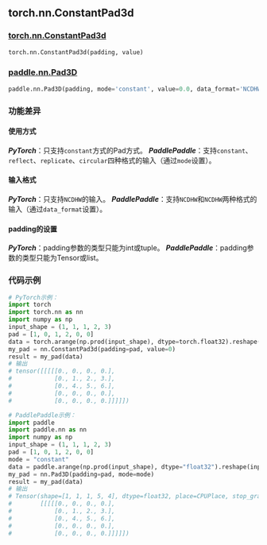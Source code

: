 ## torch.nn.ConstantPad3d
### [torch.nn.ConstantPad3d](https://pytorch.org/docs/stable/generated/torch.nn.ConstantPad3d.html?highlight=pad#torch.nn.ConstantPad3d)
```python
torch.nn.ConstantPad3d(padding, value)
```

### [paddle.nn.Pad3D](https://www.paddlepaddle.org.cn/documentation/docs/zh/api/paddle/nn/Pad3D_cn.html#pad3d)
```python
paddle.nn.Pad3D(padding, mode='constant', value=0.0, data_format='NCDHW', name=None)
```

### 功能差异

#### 使用方式
***PyTorch***：只支持`constant`方式的Pad方式。
***PaddlePaddle***：支持`constant`、`reflect`、`replicate`、`circular`四种格式的输入（通过`mode`设置）。

#### 输入格式
***PyTorch***：只支持`NCDHW`的输入。
***PaddlePaddle***：支持`NCDHW`和`NCDHW`两种格式的输入（通过`data_format`设置）。

#### padding的设置
***PyTorch***：padding参数的类型只能为int或tuple。
***PaddlePaddle***：padding参数的类型只能为Tensor或list。


### 代码示例
``` python
# PyTorch示例：
import torch
import torch.nn as nn
import numpy as np
input_shape = (1, 1, 1, 2, 3)
pad = [1, 0, 1, 2, 0, 0]
data = torch.arange(np.prod(input_shape), dtype=torch.float32).reshape(input_shape) + 1
my_pad = nn.ConstantPad3d(padding=pad, value=0)
result = my_pad(data)
# 输出
# tensor([[[[[0., 0., 0., 0.],
#            [0., 1., 2., 3.],
#            [0., 4., 5., 6.],
#            [0., 0., 0., 0.],
#            [0., 0., 0., 0.]]]]])

```

``` python
# PaddlePaddle示例：
import paddle
import paddle.nn as nn
import numpy as np
input_shape = (1, 1, 1, 2, 3)
pad = [1, 0, 1, 2, 0, 0]
mode = "constant"
data = paddle.arange(np.prod(input_shape), dtype="float32").reshape(input_shape) + 1
my_pad = nn.Pad3D(padding=pad, mode=mode)
result = my_pad(data)
# 输出
# Tensor(shape=[1, 1, 1, 5, 4], dtype=float32, place=CPUPlace, stop_gradient=True,
#        [[[[[0., 0., 0., 0.],
#            [0., 1., 2., 3.],
#            [0., 4., 5., 6.],
#            [0., 0., 0., 0.],
#            [0., 0., 0., 0.]]]]])
```

